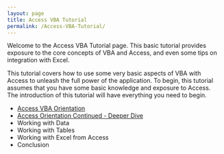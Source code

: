 ```yaml
---
layout: page
title: Access VBA Tutorial
permalink: /Access-VBA-Tutorial/
---
```


Welcome to the Access VBA Tutorial page.  This basic tutorial provides exposure to the core concepts of VBA and Access, and even some tips on integration with Excel.

This tutorial covers how to use some very basic aspects of VBA with Access to unleash the full power of the application.  To begin, this tutorial assumes that you have some basic knowledge and exposure to Access.  The introduction of this tutorial will have everything you need to begin. 

* [Access VBA Orientation](/tutorial/access/a-access-vba-orientation/)
* [Access Orientation Continued - Deeper Dive](/tutorial/access/a-getting-started/)
* Working with Data
* Working with Tables
* Working with Excel from Access
* Conclusion
